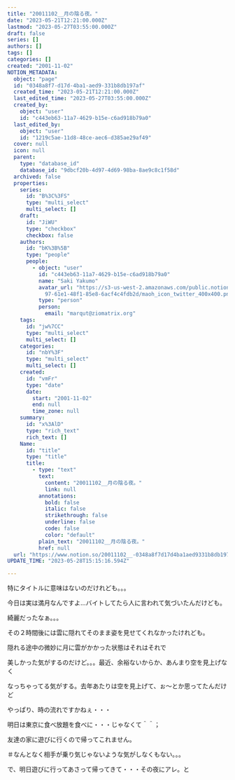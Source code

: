 ```yaml
---
title: "20011102__月の陰る夜。"
date: "2023-05-21T12:21:00.000Z"
lastmod: "2023-05-27T03:55:00.000Z"
draft: false
series: []
authors: []
tags: []
categories: []
created: "2001-11-02"
NOTION_METADATA:
  object: "page"
  id: "0348a8f7-d17d-4ba1-aed9-331b8db197af"
  created_time: "2023-05-21T12:21:00.000Z"
  last_edited_time: "2023-05-27T03:55:00.000Z"
  created_by:
    object: "user"
    id: "c443eb63-11a7-4629-b15e-c6ad918b79a0"
  last_edited_by:
    object: "user"
    id: "1219c5ae-11d8-48ce-aec6-d385ae29af49"
  cover: null
  icon: null
  parent:
    type: "database_id"
    database_id: "9dbcf20b-4d97-4d69-98ba-8ae9c8c1f58d"
  archived: false
  properties:
    series:
      id: "B%3C%3FS"
      type: "multi_select"
      multi_select: []
    draft:
      id: "JiWU"
      type: "checkbox"
      checkbox: false
    authors:
      id: "bK%3B%5B"
      type: "people"
      people:
        - object: "user"
          id: "c443eb63-11a7-4629-b15e-c6ad918b79a0"
          name: "Saki Yakumo"
          avatar_url: "https://s3-us-west-2.amazonaws.com/public.notion-static.com/3ad1c4\
            97-61e1-48f1-85e8-6acf4c4fdb2d/maoh_icon_twitter_400x400.png"
          type: "person"
          person:
            email: "marqut@ziomatrix.org"
    tags:
      id: "jw%7CC"
      type: "multi_select"
      multi_select: []
    categories:
      id: "nbY%3F"
      type: "multi_select"
      multi_select: []
    created:
      id: "vmFr"
      type: "date"
      date:
        start: "2001-11-02"
        end: null
        time_zone: null
    summary:
      id: "x%3AlD"
      type: "rich_text"
      rich_text: []
    Name:
      id: "title"
      type: "title"
      title:
        - type: "text"
          text:
            content: "20011102__月の陰る夜。"
            link: null
          annotations:
            bold: false
            italic: false
            strikethrough: false
            underline: false
            code: false
            color: "default"
          plain_text: "20011102__月の陰る夜。"
          href: null
  url: "https://www.notion.so/20011102__-0348a8f7d17d4ba1aed9331b8db197af"
UPDATE_TIME: "2023-05-28T15:15:16.594Z"

---
```

<link rel="stylesheet" href="https://cdn.jsdelivr.net/npm/katex@0.16.2/dist/katex.min.css" integrity="sha384-bYdxxUwYipFNohQlHt0bjN/LCpueqWz13HufFEV1SUatKs1cm4L6fFgCi1jT643X" crossorigin="anonymous">


特にタイトルに意味はないのだけれども。。。


今日は実は満月なんですよ…バイトしてたら人に言われて気づいたんだけども。


綺麗だったなぁ。。。


その２時間後には雲に隠れてそのまま姿を見せてくれなかったけれども。


隠れる途中の微妙に月に雲がかかった状態はそれはそれで


美しかった気がするのだけど。。。最近、余裕ないからか、あんまり空を見上げなく


なっちゃってる気がする。去年あたりは空を見上げて、ぉ～とか思ってたんだけど


やっぱり、時の流れですかねぇ・・・


明日は東京に食べ放題を食べに・・・じゃなくて＾＾；


友達の家に遊びに行くので帰ってこれません。


＃なんとなく相手が乗り気じゃないような気がしなくもない。。。


で、明日遊びに行ってあさって帰ってきて・・・その夜にアレ。と

